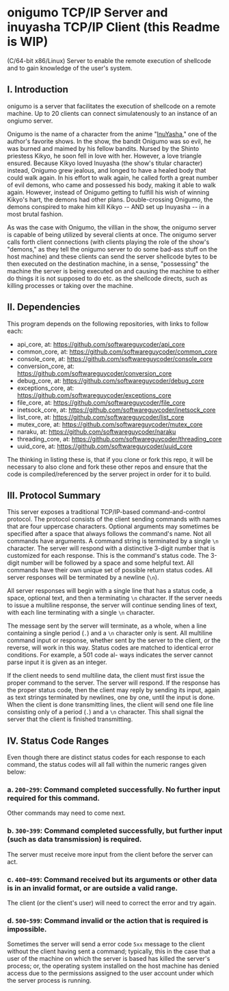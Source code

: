 # onigumo TCP/IP Server and inuyasha TCP/IP Client (this Readme is WIP)
(C/64-bit x86/Linux) Server to enable the remote execution of shellcode and to gain knowledge of the user's system.

## I.  Introduction
onigumo is a server that facilitates the execution of shellcode on a remote machine.  Up to 20 clients can connect simulatenously to an instance of an ongiumo server.

Onigumo is the name of a character from the anime "[InuYasha](https://en.wikipedia.org/wiki/Inuyasha)," one of the author's favorite shows.  In the show, the bandit Onigumo was so evil, he was burned and maimed by his fellow bandits.  Nursed by the Shinto priestess Kikyo, he soon fell in love with her.  However, a love triangle ensured.  Because Kikyo loved Inuyasha (the show's titular character) instead, Onigumo grew jealous, and longed to have a healed body that could walk again.  In his effort to walk again, he called forth a great number of evil demons, who came and possessed his body, making it able to walk again.  However, instead of Onigumo getting to fulfill his wish of winning Kikyo's hart, the demons had other plans.  Double-crossing Onigumo, the demons conspired to make him kill Kikyo -- AND set up Inuyasha -- in a most brutal fashion.

As was the case with Onigumo, the villian in the show, the onigumo server is capable of being utilized by several clients at once.  The onigumo server calls forth client connections (with clients playing the role of the show's "demons," as they tell the onigumo server to do some bad-ass stuff on the host machine) and these clients can send the server shellcode bytes to be then executed on the destination machine, in a sense, "possessing" the machine the server is being executed on and causing the machine to either do things it is not supposed to do etc.  as the shellcode directs, such as killing processes or taking over the machine.

## II.  Dependencies
This program depends on the following repositories, with links to follow each:
* api_core, at: https://github.com/softwareguycoder/api_core
* common_core, at: https://github.com/softwareguycoder/common_core
* console_core, at: https://github.com/softwareguycoder/console_core
* conversion_core, at: https://github.com/softwareguycoder/conversion_core
* debug_core, at: https://github.com/softwareguycoder/debug_core
* exceptions_core, at: https://github.com/softwareguycoder/exceptions_core
* file_core, at: https://github.com/softwareguycoder/file_core
* inetsock_core, at: https://github.com/softwareguycoder/inetsock_core
* list_core, at: https://github.com/softwareguycoder/list_core
* mutex_core, at: https://github.com/softwareguycoder/mutex_core
* naraku, at: https://github.com/softwareguycoder/naraku
* threading_core, at: https://github.com/softwareguycoder/threading_core
* uuid_core, at: https://github.com/softwareguycoder/uuid_core

The thinking in listing these is, that if you clone or fork this repo, it will be necessary to also clone and fork these other repos and ensure that the code is compiled/referenced by the server project in order for it to build.

## III.  Protocol Summary
This server exposes a traditional TCP/IP-based command-and-control protocol.  The protocol consists of the client sending commands with names that are four uppercase characters.  Optional arguments may sometimes be specified after a space that always follows the command's name.  Not all commands have arguments.  A command string is terminated by a single ```\n``` character.  The server will respond with a distinctive 3-digit number that is customized for each response.  This is the command's status code.  The 3-digit number will be followed by a space and some helpful text.  All commands have their own unique set of possible return status codes.  All server responses will be terminated by a newline (```\n```).  

All server responses will begin with a single line that has a status code, a space, optional text, and then a terminating ```\n``` character.  If the server needs to issue a multiline response, the server will continue sending lines of text, with each line terminating with a single ```\n``` character.  

The message sent by the server will terminate, as a whole, when a line containing a single period (```.```) and a ```\n``` character only is sent.  All multiline command input or response, whether sent by the server to the client, or the reverse, will work in this way.   Status codes are matched to identical error conditions.  For example, a 501 code al- ways indicates the server cannot parse input it is given as an integer.  

If the client needs to send multiline data, the client must first issue the proper command to the server.  The server will respond.  If the response has the proper status code, then the client may reply by sending its input, again as text strings terminated by newlines, one by one, until the input is done.  When the client is done transmitting lines, the client will send one file line consisting only of a  period (```.```) and a ```\n``` character.  This shall signal the server that the client is  finished transmitting.

## IV.  Status Code Ranges

Even though there are distinct status codes for each response to each command, the status codes will all fall within the numeric ranges given below:

### a. ```200```-```299```:   Command completed successfully.  No further input required for this command.
Other commands may need to come next.
### b. ```300```-```399```:  Command completed successfully, but further input (such as data transmission) is required.
The server must receive more input from the client before the server can act.
### c. ```400```-```499```: Command received but its arguments or other data is in an invalid format, or are outside a valid range.
The client (or the client's user) will need to correct the error and try again.
### d. ```500```-```599```:  Command invalid or the action that is required is impossible.
Sometimes the server will send a error code ```5xx``` message to the client without the client having sent a command; typically, this in the case that a user of the machine on which the server is based has killed the server's process; or, the operating system installed on the host machine has denied access due to the permissions assigned to the user account under which the server process is running.
